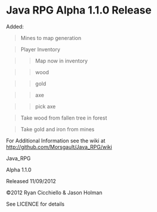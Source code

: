 # __Java RPG Alpha 1.1.0 Release__

Added:

>Mines to map generation

>Player Inventory

>>Map now in inventory

>>wood

>>gold

>>axe

>>pick axe

>Take wood from fallen tree in forest

>Take gold and iron from mines

For Additional Information see the wiki at http://github.com/Morsgault/Java_RPG/wiki

Java_RPG

Alpha 1.1.0

Released 11/09/2012

©2012 Ryan Cicchiello & Jason Holman

See LICENCE for details
